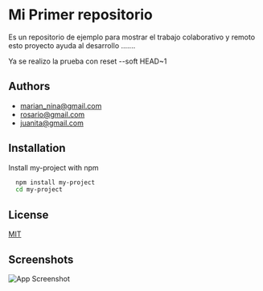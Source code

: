 
# Mi Primer repositorio

Es un repositorio de ejemplo para mostrar el trabajo colaborativo y remoto esto proyecto ayuda al desarrollo .......

Ya se realizo la prueba con reset --soft HEAD~1 
## Authors

- [marian_nina@gmail.com](https://www.github.com/maria)
- [rosario@gmail.com](https://www.github.com/maria)
- [juanita@gmail.com](https://www.github.com/maria)



## Installation

Install my-project with npm

```bash
  npm install my-project
  cd my-project
```
    
## License

[MIT](https://choosealicense.com/licenses/mit/)


## Screenshots

![App Screenshot](https://git-scm.com/images/logo@2x.png)

